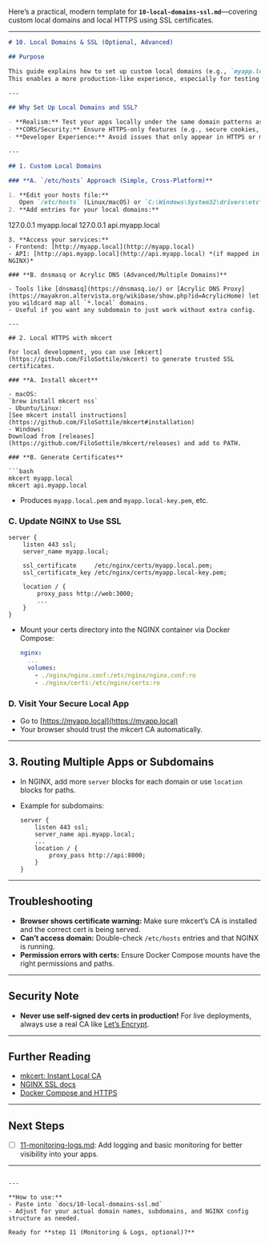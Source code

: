 Here’s a practical, modern template for **`10-local-domains-ssl.md`**—covering custom local domains and local HTTPS using SSL certificates.

---

```md
# 10. Local Domains & SSL (Optional, Advanced)

## Purpose

This guide explains how to set up custom local domains (e.g., `myapp.local`) and HTTPS (SSL/TLS) for your local hosting platform.  
This enables a more production-like experience, especially for testing subdomains, CORS, and secure cookies.

---

## Why Set Up Local Domains and SSL?

- **Realism:** Test your apps locally under the same domain patterns as production.
- **CORS/Security:** Ensure HTTPS-only features (e.g., secure cookies, OAuth, service workers) work as intended.
- **Developer Experience:** Avoid issues that only appear in HTTPS or multi-domain production environments.

---

## 1. Custom Local Domains

### **A. `/etc/hosts` Approach (Simple, Cross-Platform)**

1. **Edit your hosts file:**  
   Open `/etc/hosts` (Linux/macOS) or `C:\Windows\System32\drivers\etc\hosts` (Windows) as administrator.
2. **Add entries for your local domains:**  
```

127.0.0.1   myapp.local
127.0.0.1   api.myapp.local

````
3. **Access your services:**  
- Frontend: [http://myapp.local](http://myapp.local)
- API: [http://api.myapp.local](http://api.myapp.local) *(if mapped in NGINX)*

### **B. dnsmasq or Acrylic DNS (Advanced/Multiple Domains)**

- Tools like [dnsmasq](https://dnsmasq.io/) or [Acrylic DNS Proxy](https://mayakron.altervista.org/wikibase/show.php?id=AcrylicHome) let you wildcard map all `*.local` domains.
- Useful if you want any subdomain to just work without extra config.

---

## 2. Local HTTPS with mkcert

For local development, you can use [mkcert](https://github.com/FiloSottile/mkcert) to generate trusted SSL certificates.

### **A. Install mkcert**

- macOS:  
`brew install mkcert nss`
- Ubuntu/Linux:  
[See mkcert install instructions](https://github.com/FiloSottile/mkcert#installation)
- Windows:  
Download from [releases](https://github.com/FiloSottile/mkcert/releases) and add to PATH.

### **B. Generate Certificates**

```bash
mkcert myapp.local
mkcert api.myapp.local
````

* Produces `myapp.local.pem` and `myapp.local-key.pem`, etc.

### **C. Update NGINX to Use SSL**

```nginx
server {
    listen 443 ssl;
    server_name myapp.local;

    ssl_certificate     /etc/nginx/certs/myapp.local.pem;
    ssl_certificate_key /etc/nginx/certs/myapp.local-key.pem;

    location / {
        proxy_pass http://web:3000;
        ...
    }
}
```

* Mount your certs directory into the NGINX container via Docker Compose:

  ```yaml
  nginx:
    ...
    volumes:
      - ./nginx/nginx.conf:/etc/nginx/nginx.conf:ro
      - ./nginx/certs:/etc/nginx/certs:ro
  ```

### **D. Visit Your Secure Local App**

* Go to [https://myapp.local](https://myapp.local)
* Your browser should trust the mkcert CA automatically.

---

## 3. Routing Multiple Apps or Subdomains

* In NGINX, add more `server` blocks for each domain or use `location` blocks for paths.
* Example for subdomains:

  ```nginx
  server {
      listen 443 ssl;
      server_name api.myapp.local;
      ...
      location / {
          proxy_pass http://api:8000;
      }
  }
  ```

---

## Troubleshooting

* **Browser shows certificate warning:**
  Make sure mkcert’s CA is installed and the correct cert is being served.
* **Can’t access domain:**
  Double-check `/etc/hosts` entries and that NGINX is running.
* **Permission errors with certs:**
  Ensure Docker Compose mounts have the right permissions and paths.

---

## Security Note

* **Never use self-signed dev certs in production!**
  For live deployments, always use a real CA like [Let’s Encrypt](https://letsencrypt.org/).

---

## Further Reading

* [mkcert: Instant Local CA](https://github.com/FiloSottile/mkcert)
* [NGINX SSL docs](https://nginx.org/en/docs/http/configuring_https_servers.html)
* [Docker Compose and HTTPS](https://dev.to/kwirke/how-to-enable-https-for-local-development-with-docker-compose-and-mkcert-4p5h)

---

## Next Steps

* [ ] [11-monitoring-logs.md](./11-monitoring-logs.md): Add logging and basic monitoring for better visibility into your apps.

---

```

---

**How to use:**  
- Paste into `docs/10-local-domains-ssl.md`
- Adjust for your actual domain names, subdomains, and NGINX config structure as needed.

Ready for **step 11 (Monitoring & Logs, optional)?**
```
